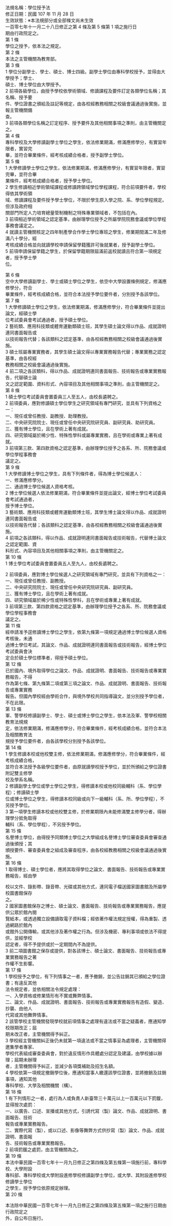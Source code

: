 法規名稱：學位授予法  
修正日期：民國 107 年 11 月 28 日  
生效狀態：※本法規部分或全部條文尚未生效  
一百零七年十一月二十八日修正之第 4 條及第 5 條第 1 項之施行日  
期由行政院定之。  
第 1 條  
學位之授予，依本法之規定。  
第 2 條  
本法之主管機關為教育部。  
第 3 條  
1 學位分副學士、學士、碩士、博士四級。副學士學位由專科學校授予，並得由大學授予；學士、  
碩士、博士學位由大學授予。  
2 前項各級學位，由授予學校依學術領域、修讀課程及要件訂定各類學位名稱；其名稱、授予要  
件、學位證書之頒給及註記等規定，由各校經教務相關之校級會議通過後實施，並報主管機關備  
查。  
3 前項各類學位名稱之訂定程序、授予要件及其他相關事項之準則，由主管機關定之。  
第 4 條  
專科學校及大學修讀副學士學位之學生，依法修業期滿，修滿應修學分，有實習年限者，實習完  
畢，並符合畢業條件，經考核成績合格者，授予副學士學位。  
第 5 條  
1 大學修讀學士學位之學生，依法修業期滿，修滿應修學分，有實習年限者，實習完畢，並符合畢  
業條件，經考核成績合格者，授予學士學位。  
2 學生修讀相近學術領域課程或修讀跨領域學位學程課程，符合前項要件者，學校得依其學術領  
域、修讀課程及要件授予學士學位，不限於學生原入學之院、系、學位學程規定。但涉及政府相  
關部門所定人力培育總量管制機制之特殊專業領域者，不包括在內。  
3 前項相近學術領域之認定基準，由辦理學位授予之所屬學院院務會議或學位學程事務會議定之。  
4 就讀主管機關核定之四年制產學合作學士學位專班之學生，修業期間滿二年及修滿八十學分，經  
考核成績合格並向就讀學校申請保留學籍獲許可後就業者，授予副學士學位。  
5 前項申請保留學籍之學生，於保留學籍期限屆滿前返校就讀且符合第一項規定者，授予學士學  
位。  


第 6 條  
空中大學修讀副學士、學士或碩士學位之學生，依空中大學設置條例規定，修滿應修學分，符合  
畢業條件，經考核成績合格，並符合本法授予學位要件者，分別授予各該學位。  
第 7 條  
1 大學修讀碩士學位之學生，依法修業期滿，修滿應修學分，符合畢業條件並提出論文，經碩士學  
位考試委員會考試通過者，授予碩士學位。  
2 藝術類、應用科技類或體育運動類碩士班，其學生碩士論文得以作品、成就證明連同書面報告或  
以技術報告代替；各該類科之認定基準，由各校經教務相關之校級會議通過後實施。  
3 碩士班屬專業實務者，其學生碩士論文得以專業實務報告代替；專業實務之認定基準，由各校經  
教務相關之校級會議通過後實施。  
4 前二項之各該類科，得以作品、成就證明連同書面報告、技術報告或專業實務報告，代替碩士論  
文之認定範圍、資料形式、內容項目及其他相關事項之準則，由主管機關定之。  
第 8 條  
1 碩士學位考試委員會置委員三人至五人，由校長遴聘之。  
2 前項委員，應對修讀碩士學位學生之研究領域有專門研究，並具有下列資格之一：  
一、現任或曾任教授、副教授、助理教授。  
二、中央研究院院士、現任或曾任中央研究院研究員、副研究員、助研究員。  
三、獲有博士學位，且在學術上著有成就。  
四、研究領域屬於稀少性、特殊性學科或屬專業實務，且在學術或專業上著有成就。  
3 前項第三款、第四款資格之認定基準，由辦理學位授予之各系、所、院務會議或學位學程事務會  
議定之。  
第 9 條  
1 大學修讀博士學位之學生，具有下列條件者，得為博士學位候選人：  
一、修滿應修學分。  
二、通過博士學位候選人資格考核。  
2 博士學位候選人依法修業期滿，符合畢業條件並提出論文，經博士學位考試委員會考試通過者，  
授予博士學位。  
3 藝術類、應用科技類或體育運動類博士班，其學生博士論文得以作品、成就證明連同書面報告或  
以技術報告代替；各該類科之認定基準，由各校經教務相關之校級會議通過後實施。  
4 前項之各該類科，得以作品、成就證明連同書面報告或技術報告，代替博士論文之認定範圍、資  
料形式、內容項目及其他相關事項之準則，由主管機關定之。  
第 10 條  
1 博士學位考試委員會置委員五人至九人，由校長遴聘之。  


2 前項委員，應對博士學位候選人之研究領域有專門研究，並具有下列資格之一：  
一、現任或曾任教授、副教授。  
二、中央研究院院士、現任或曾任中央研究院研究員、副研究員。  
三、獲有博士學位，且在學術上著有成就。  
四、研究領域屬於稀少性或特殊性學科，且在學術或專業上著有成就。  
3 前項第三款、第四款資格之認定基準，由辦理學位授予之各系、所、院務會議或學位學程事務會  
議定之。  
第 11 條  
經申請准予逕修讀博士學位之學生，依第九條第一項規定通過博士學位候選人資格考核後，未通  
過博士學位考試，其論文、作品、成就證明連同書面報告或技術報告，經博士學位考試委員會決  
定合於碩士學位標準者，得授予碩士學位。  
第 12 條  
已於國內、境外取得學位之論文、作品、成就證明、書面報告、技術報告或專業實務報告，不得  
作為第七條、第九條第二項或第三項之論文、作品、成就證明、書面報告、技術報告或專業實務  
報告。但國內學校經由學術合作，與境外學校共同指導論文，並分別授予學位者，不在此限。  
第 13 條  
軍、警學校修讀副學士、學士、碩士或博士學位之學生，依本法及軍、警學校相關教育法規規  
定，依法修業期滿，修滿應修學分，符合畢業條件，經考核成績合格，並符合本法及相關教育法  
規授予學位要件者，由各該學校分別授予各該學位。  
第 14 條  
1 學生修讀本校或他校雙主修，依法修業期滿，修滿應修學分，符合畢業條件，經考核成績合格，  
並符合本法授予各級學位要件者，由原就讀學校授予學位，並於所頒給之學位證書附記雙主修學  
校及學系名稱。  
2 修讀副學士學位或學士學位之學生，得修讀本校或他校同級輔科（系、學位學程）；修讀碩士學  
位或博士學位之學生，得修讀本校同級或向下一級輔科（系、所、學位學程），不另授予學位。  
3 第一項學生修讀本校或他校雙主修，於修業期限內未能修滿雙主修學分者，得辦理學分抵免取得  
輔科（系、學位學程），不另授予學位。  
第 15 條  
名譽博士學位，由得授予同類博士學位之大學組成名譽博士學位審查委員會審查通過後頒授；其  
頒授要件、審查委員會之組成及審查程序，由各校經教務相關之校級會議通過後實施。  
第 16 條  
1 取得博士、碩士學位者，應將其取得學位之論文、書面報告、技術報告或專業實務報告，經由學  


校以文件、錄影帶、錄音帶、光碟或其他方式，連同電子檔送國家圖書館及所屬學校圖書館保存  
之。  
2 國家圖書館保存之博士、碩士論文、書面報告、技術報告或專業實務報告，應提供公眾於館內閱  
覽紙本，或透過獨立設備讀取電子資料檔；經依著作權法規定授權，得為重製、透過網路於館內  
或館外公開傳輸，或其他涉及著作權之行為。但涉及機密、專利事項或依法不得提供，並經學校  
認定者，得不予提供或於一定期間內不為提供。  
3 前二項圖書館之保存或提供，對各該博士、碩士論文、書面報告、技術報告或專業實務報告之著  
作權不生影響。  
第 17 條  
1 學校授予之學位，有下列情事之一者，應予撤銷，並公告註銷其已頒給之學位證書；有違反其他  
法令規定者，並依相關法令規定處理：  
一、入學資格或修業情形有不實或舞弊情事。  
二、論文、作品、成就證明、書面報告、技術報告或專業實務報告有造假、變造、抄襲、由他人  
代寫或其他舞弊情事。  
2 該管學校主管機關發現學校就前項情事之處理有違法或不當之疑義者，應通知學校限期改正；屆  
期未改正者，主管機關得予糾正。  
3 學校經主管機關糾正後仍未就第一項違法或不當之情事妥為處理者，主管機關得邀集學者專家、  
學校代表組成審查委員會，對於違反情形作具體處分認定及建議，由學校據以辦理；屆期未辦理  
者，主管機關得予糾正，並減少各項獎補助及招生名額。  
4 學校依第一項規定撤銷學位後，應通知當事人繳還該學位證書，並將撤銷及註銷事項，通知其他  
專科學校、大學及相關機關（構）。  
第 18 條  
1 有下列情形之一者，處行為人或負責人新臺幣三十萬元以上一百萬元以下罰鍰，並得按次處罰：  
一、以廣告、口述、宣播或其他方式，引誘代寫（製）論文、作品、成就證明、書面報告、技術  
報告或專業實務報告。  
二、實際代寫（製），或以口述、影像等舞弊方式供抄寫（製）論文、作品、成就證明、書面報  
告、技術報告或專業實務報告。  
2 前項罰鍰之處罰，由主管機關為之。  
第 19 條  
本法中華民國一百零七年十一月九日修正之第四條及第五條第一項施行前，專科學校、大學附設  
專科部、專科學校或大學附設進修學校修讀副學士學位，或大學、其附設進修學校修讀學士學位  
之學生，授予學位依原規定辦理。  
第 20 條  


本法除中華民國一百零七年十一月九日修正之第四條及第五條第一項之施行日期由行政院定之  
外，自公布日施行。  


